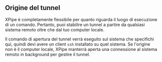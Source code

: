 ## Origine del tunnel

XPipe è completamente flessibile per quanto riguarda il luogo di esecuzione di un comando.
Pertanto, puoi stabilire un tunnel a partire da qualsiasi sistema remoto oltre che dal tuo computer locale.

Il comando di apertura del tunnel verrà eseguito sul sistema che specifichi qui, quindi devi avere un client `ssh` installato su quel sistema.
Se l'origine non è il computer locale, XPipe manterrà aperta una connessione al sistema remoto in background per gestire il tunnel.
